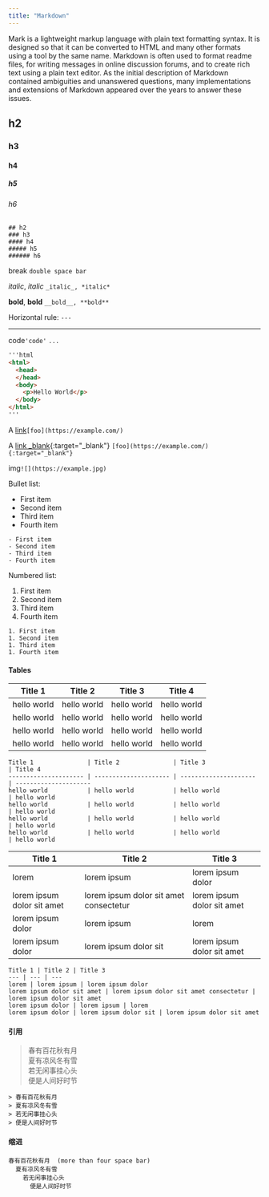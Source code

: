 ```yaml
---
title: "Markdown"
---
```


Mark is a lightweight markup language with plain text formatting syntax. It is designed so that it can be converted to HTML and many other formats using a tool by the same name. Markdown is often used to format readme files, for writing messages in online discussion forums, and to create rich text using a plain text editor. As the initial description of Markdown contained ambiguities and unanswered questions, many implementations and extensions of Markdown appeared over the years to answer these issues.

## h2  
### h3
#### h4
##### h5
###### h6

```
## h2  
### h3
#### h4
##### h5
###### h6
```
<!-- more -->

break `double space bar`  

_italic_, *italic*  `_italic_, *italic*`
 
__bold__, **bold** `__bold__, **bold**`  
 
Horizontal rule: `---`

---  

 code`'code'`  `...`

```html
'''html
<html>
  <head>
  </head>
  <body>
    <p>Hello World</p>
  </body>
</html>
'''
```

A [link](https://lcr.github.io/)`[foo](https://example.com/)`  

A [link _blank](https://lcr.github.io/){:target="_blank"} `[foo](https://example.com/){:target="_blank"}`

img`![](https://example.jpg)`

Bullet list:
- First item
- Second item
- Third item
- Fourth item

```
- First item
- Second item
- Third item
- Fourth item
```

Numbered list:
1. First item
1. Second item
1. Third item
1. Fourth item

```
1. First item
1. Second item
1. Third item
1. Fourth item
```

#### Tables

Title 1               | Title 2               | Title 3               | Title 4
--------------------- | --------------------- | --------------------- | ---------------------
hello world           | hello world           | hello world           | hello world 
hello world           | hello world           | hello world           | hello world 
hello world           | hello world           | hello world           | hello world 
hello world           | hello world           | hello world           | hello world 

```
Title 1               | Title 2               | Title 3               | Title 4
--------------------- | --------------------- | --------------------- | ---------------------
hello world           | hello world           | hello world           | hello world 
hello world           | hello world           | hello world           | hello world 
hello world           | hello world           | hello world           | hello world 
hello world           | hello world           | hello world           | hello world 
```

Title 1 | Title 2 | Title 3 
--- | --- | --- 
lorem | lorem ipsum | lorem ipsum dolor 
lorem ipsum dolor sit amet | lorem ipsum dolor sit amet consectetur | lorem ipsum dolor sit amet 
lorem ipsum dolor | lorem ipsum | lorem 
lorem ipsum dolor | lorem ipsum dolor sit | lorem ipsum dolor sit amet 

```
Title 1 | Title 2 | Title 3
--- | --- | --- 
lorem | lorem ipsum | lorem ipsum dolor 
lorem ipsum dolor sit amet | lorem ipsum dolor sit amet consectetur | lorem ipsum dolor sit amet 
lorem ipsum dolor | lorem ipsum | lorem 
lorem ipsum dolor | lorem ipsum dolor sit | lorem ipsum dolor sit amet 
```

#### 引用

> 春有百花秋有月  
> 夏有凉风冬有雪  
> 若无闲事挂心头  
> 便是人间好时节  

```
> 春有百花秋有月  
> 夏有凉风冬有雪  
> 若无闲事挂心头  
> 便是人间好时节  
```

#### 缩进

    春有百花秋有月  (more than four space bar)
      夏有凉风冬有雪  
        若无闲事挂心头  
          便是人间好时节 
    

